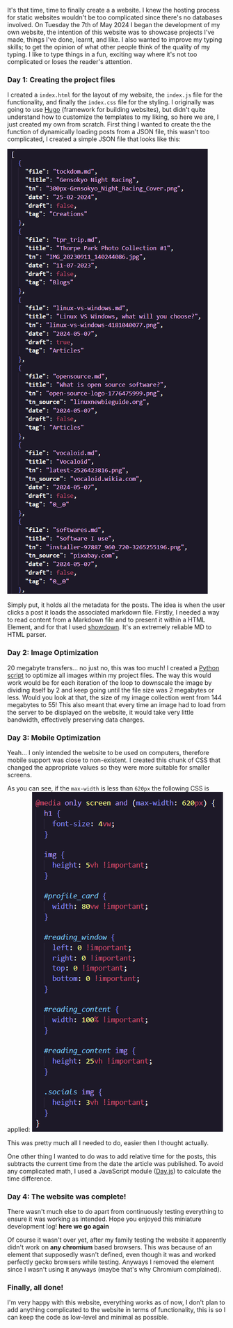 It's that time, time to finally create a a website. I knew the hosting process for static websites wouldn't be too complicated since there's no databases involved. On Tuesday the  7th of May 2024 I began the development of my own website, the intention of this website was to showcase projects I've made, things I've done, learnt, and like. I also wanted to improve my typing skills; to get the opinion of what other people think of the quality of my typing. I like to type things in a fun, exciting way where it's not too complicated or loses the reader's attention.

### Day 1: Creating the project files

I created a `index.html` for the layout of my website, the `index.js` file for the functionality, and finally the `index.css` file for the styling. I originally was going to use [Hugo](https://gohugo.io/) (framework for building websites), but didn't quite understand how to customize the templates to my liking, so here we are, I just created my own from scratch. First thing I wanted to create the the function of dynamically loading posts from a JSON file, this wasn't too complicated, I created a simple JSON file that looks like this:

![image](media/web_dev/20240509213548.png)

Simply put, it holds all the metadata for the posts. The idea is when the user clicks a post it loads the associated markdown file. Firstly, I needed a way to read content from a Markdown file and to present it within a HTML Element, and for that I used [showdown](https://github.com/showdownjs/showdown). It's an extremely reliable MD to HTML parser.

### Day 2: Image Optimization

20 megabyte transfers... no just no, this was too much! I created a [Python script](https://en.wikipedia.org/wiki/Python_(programming_language)) to optimize all images within my project files. The way this would work would be for each iteration of the loop to downscale the image by dividing itself by 2 and keep going until the file size was 2 megabytes or less. Would you look at that, the size of my image collection went from 144 megabytes to 55! This also meant that every time an image had to load from the server to be displayed on the website, it would take very little bandwidth, effectively preserving data charges. 

### Day 3: Mobile Optimization

Yeah... I only intended the website to be used on computers, therefore mobile support was close to non-existent. I created this chunk of CSS that changed the appropriate values so they were more suitable for smaller screens.

As you can see, if the `max-width` is less than `620px` the following CSS is applied:
![image](media/web_dev/20240509213421.png)

This was pretty much all I needed to do, easier then I thought actually.

One other thing I wanted to do was to add relative time for the posts, this subtracts the current time from the date the article was published. To avoid any complicated math, I used a JavaScript module ([Day.js](https://day.js.org/docs/en/plugin/relative-time)) to calculate the time difference.

### Day 4: The website was complete!

There wasn't much else to do apart from continuously testing everything to ensure it was working as intended. Hope you enjoyed this miniature development log! **here we go again**

Of course it wasn't over yet, after my family testing the website it apparently didn't work on **any chromium** based browsers. This was because of an element that supposedly wasn't defined, even though it was and worked perfectly gecko browsers while testing. Anyways I removed the element since I wasn't using it anyways (maybe that's why Chromium complained).

### Finally, all done!

I'm very happy with this website, everything works as of now, I don't plan to add anything complicated to the website in terms of functionality, this is so I can keep the code as low-level and minimal as possible.